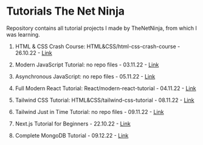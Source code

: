 # Tutorials The Net Ninja

Repository contains all tutorial projects I made by TheNetNinja, from which I was learning.

1. HTML & CSS Crash Course: HTML&CSS/html-css-crash-course - 26.10.22 - [Link](https://www.youtube.com/playlist?list=PL4cUxeGkcC9ivBf_eKCPIAYXWzLlPAm6G)

2. Modern JavaScript Tutorial: no repo files - 03.11.22 - [Link](https://www.youtube.com/playlist?list=PL4cUxeGkcC9haFPT7J25Q9GRB_ZkFrQAc)

3. Asynchronous JavaScript: no repo files - 05.11.22 - [Link](https://www.youtube.com/playlist?list=PL4cUxeGkcC9jx2TTZk3IGWKSbtugYdrlu)

4. Full Modern React Tutorial: React/modern-react-tutorial - 04.11.22 - [Link](https://www.youtube.com/playlist?list=PL4cUxeGkcC9gZD-Tvwfod2gaISzfRiP9d)

5. Tailwind CSS Tutorial: HTML&CSS/tailwind-css-tutorial - 08.11.22 - [Link](https://www.youtube.com/playlist?list=PL4cUxeGkcC9gpXORlEHjc5bgnIi5HEGhw)

6. Tailwind Just in Time Tutorial: no repo files - 09.11.22 - [Link](https://www.youtube.com/playlist?list=PL4cUxeGkcC9ht1OMQPhBVKAb2dVLhg-MJ)

7. Next.js Tutorial for Beginners - 22.10.22 - [Link](https://www.youtube.com/playlist?list=PL4cUxeGkcC9g9gP2onazU5-2M-AzA8eBw)

8. Complete MongoDB Tutorial - 09.12.22 - [Link](https://www.youtube.com/playlist?list=PL4cUxeGkcC9h77dJ-QJlwGlZlTd4ecZOA)
